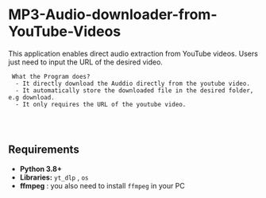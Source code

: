 # MP3-Audio-downloader-from-YouTube-Videos
This application enables direct audio extraction from YouTube videos. Users just need to input the URL of the desired video.


```
 What the Program does?
  - It directly download the Auddio directly from the youtube video.
  - It automatically store the downloaded file in the desired folder, e.g download.
  - It only requires the URL of the youtube video.
  



```





## Requirements

- **Python 3.8+**
- **Libraries:** `yt_dlp` , `os`
- **ffmpeg** : you also need to install `ffmpeg` in your PC







